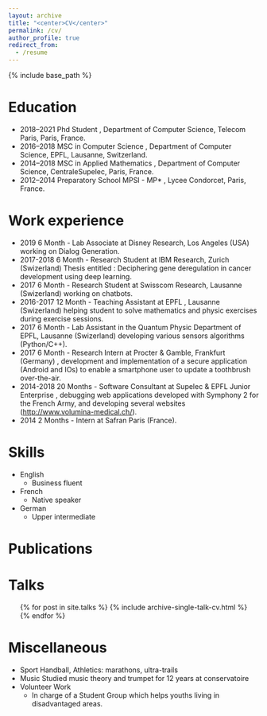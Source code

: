 ```yaml
---
layout: archive
title: "<center>CV</center>"
permalink: /cv/
author_profile: true
redirect_from:
  - /resume
---
```


{% include base_path %}

Education
======
* 2018–2021 Phd Student , Department of Computer Science, Telecom Paris, Paris, France.
* 2016–2018 MSC in Computer Science , Department of Computer Science, EPFL, Lausanne,
Switzerland.
* 2014–2018 MSC in Applied Mathematics , Department of Computer Science, CentraleSupelec, Paris,
France.
* 2012–2014 Preparatory School MPSI - MP* , Lycee Condorcet, Paris, France.

Work experience
======
* 2019 6 Month - Lab Associate at Disney Research, Los Angeles (USA) working on Dialog
Generation.
* 2017-2018 6 Month - Research Student at IBM Research, Zurich (Swizerland) Thesis entitled :
Deciphering gene deregulation in cancer development using deep learning.
* 2017 6 Month - Research Student at Swisscom Research, Lausanne (Swizerland) working
on chatbots.
* 2016-2017 12 Month - Teaching Assistant at EPFL , Lausanne (Swizerland) helping student to solve
mathematics and physic exercises during exercise sessions.
* 2017 6 Month - Lab Assistant in the Quantum Physic Department of EPFL, Lausanne
(Swizerland) developing various sensors algorithms (Python/C++).
* 2017 6 Month - Research Intern at Procter & Gamble, Frankfurt (Germany) , development
and implementation of a secure application (Android and IOs) to enable a smartphone
user to update a toothbrush over-the-air.
* 2014-2018 20 Months - Software Consultant at Supelec & EPFL Junior Enterprise , debugging
web applications developed with Symphony 2 for the French Army, and developing several
websites (http://www.volumina-medical.ch/).
* 2014 2 Months - Intern at Safran Paris (France).

Skills
======
* English 
    * Business fluent
* French 
    * Native speaker
* German 
    * Upper intermediate

Publications
======
<script src="https://bibbase.org/show?bib=https://dblp.org/pid/229/3167.bib&jsonp=1"></script>
  
Talks
======
  <ul>{% for post in site.talks %}
    {% include archive-single-talk-cv.html %}
  {% endfor %}</ul>

Miscellaneous
======
*  Sport Handball, Athletics: marathons, ultra-trails
*  Music Studied music theory and trumpet for 12 years at conservatoire
*  Volunteer Work
    *  In charge of a Student Group which helps youths living in disadvantaged areas.